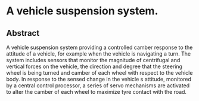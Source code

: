 # A vehicle suspension system.

## Abstract
A vehicle suspension system providing a controlled camber response to the attitude of a vehicle, for example when the vehicle is navigating a turn. The system includes sensors that monitor the magnitude of centrifugal and vertical forces on the vehicle, the direction and degree that the steering wheel is being turned and camber of each wheel with respect to the vehicle body. In response to the sensed change in the vehicle s attitude, monitored by a central control processor, a series of servo mechanisms are activated to alter the camber of each wheel to maximize tyre contact with the road.